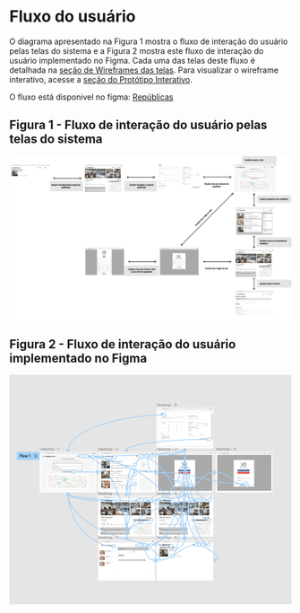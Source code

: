 # Fluxo do usuário
O diagrama apresentado na Figura 1 mostra o fluxo de interação do usuário pelas telas do sistema e a Figura 2 mostra este fluxo de interação do usuário implementado no Figma. Cada uma das telas deste fluxo é detalhada na [seção de Wireframes das telas](./wireframe-das-telas.md). Para visualizar o wireframe interativo, acesse a [seção do Protótipo Interativo](./prototipo-interativo.md).

O fluxo está disponivel no figma: [Repúblicas](https://www.figma.com/file/K4AvSL27PMYGKh7U0iLh3e/Republicas?node-id=0%3A1)

## Figura 1 - Fluxo de interação do usuário pelas telas do sistema
![republicas.png](./images/republicas.png)

## Figura 2 - Fluxo de interação do usuário implementado no Figma
![republicas-user-flow-figma-flow.png](./images/republicas-user-flow-figma-flow.png)
